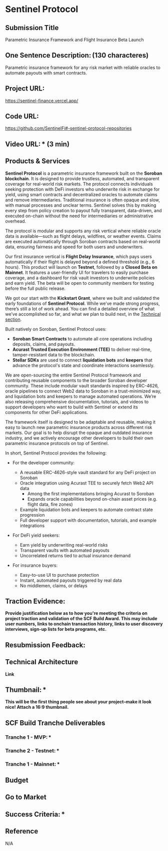 # Sentinel Protocol

## Submission Title 
Parametric Insurance Framework and Flight Insurance Beta Launch

## One Sentence Description: (130 characteres)
Parametric insurance framework for any risk market with reliable oracles to automate payouts with smart contracts.

## Project URL:
https://sentinel-finance.vercel.app/

## Code URL: 
https://github.com/SentinelFi#-sentinel-protocol-repositories

## Video URL: * (3 min)

## Products & Services

**Sentinel Protocol** is a parametric insurance framework built on the **Soroban blockchain**. It is designed to provide trustless, automated, and transparent coverage for real-world risk markets. The protocol connects individuals seeking protection with DeFi investors who underwrite risk in exchange for yield, using smart contracts and decentralized oracles to automate claims and remove intermediaries. Traditional insurance is often opaque and slow, with manual processes and unclear terms. Sentinel solves this by making every step from policy creation to payout fully transparent, data-driven, and executed on-chain without the need for intermediaries or administrative overhead.

The protocol is modular and supports any risk vertical where reliable oracle data is available—such as flight delays, wildfires, or weather events. Claims are executed automatically through Soroban contracts based on real-world data, ensuring fairness and speed for both users and underwriters.

Our first insurance vertical is **Flight Delay Insurance**, which pays users automatically if their flight is delayed beyond a defined threshold (e.g., 6 hours). This product will launch on **Testnet**, followed by a **Closed Beta on Mainnet**. It features a user-friendly UI for travelers to easily purchase coverage, and a dashboard for risk vault investors to underwrite policies and earn yield. The beta will be open to community members for testing before the full public release.

We got our start with the **Kickstart Grant**, where we built and validated the early foundations of **Sentinel Protocol**. While we’ve made strong progress, there’s still a lot of work ahead. You can find a detailed overview of what we’ve accomplished so far, and what we plan to build next, in the [Technical section](https://github.com/SentinelFi/build_35_submission/blob/main/technical.md).

Built natively on Soroban, Sentinel Protocol uses:
- **Soroban Smart Contracts** to automate all core operations including deposits, claims, and payouts.
- **Acurast Trusted Execution Environment (TEE)** to deliver real-time, tamper-resistant data to the blockchain.
- **Stellar SDKs** are used to connect **liquidation bots** and **keepers** that advance the protocol's state and coordinate interactions seamlessly.

We are open-sourcing the entire Sentinel Protocol framework and contributing reusable components to the broader Soroban developer community. These include modular vault standards inspired by ERC-4626, oracle pipelines to connect Web2 data to Soroban in a trust-minimized way, and liquidation bots and keepers to manage automated operations. We’re also releasing comprehensive documentation, tutorials, and videos to support developers who want to build with Sentinel or extend its components for other DeFi applications.

The framework itself is designed to be adaptable and reusable, making it easy to launch new parametric insurance products across different risk markets. Our goal is to help disrupt the opaque and outdated insurance industry, and we actively encourage other developers to build their own parametric insurance protocols on top of Sentinel.

In short, Sentinel Protocol provides the following: 

- For the developer community:
  - A reusable ERC-4626-style vault standard for any DeFi project on Soroban
  - Oracle integration using Acurast TEE to securely fetch Web2 API data
    - Among the first implementations bringing Acurast to Soroban
    -  Expands oracle capabilities beyond on-chain asset prices (e.g. flight data, fire zones)
  - Example liquidation bots and keepers to automate contract state progression
  - Full developer support with documentation, tutorials, and example integrations

- For DeFi yield seekers:
  - Earn yield by underwriting real-world risks
  - Transparent vaults with automated payouts
  - Uncorrelated returns tied to actual insurance demand

- For insurance buyers:
  - Easy-to-use UI to purchase protection
  - Instant, automated payouts triggered by real data
  - No middlemen, claims, or delays

## Traction Evidence: 

**Provide justification below as to how you're meeting the criteria on project traction and validation of the SCF Build Award. This may include user numbers, links to onchain transaction history, links to user discovery interviews, sign-up lists for beta programs, etc.**


## Resubmission Feedback:

## Technical Architecture
**Link** 

## Thumbnail: *

**This will be the first thing people see about your project–make it look nice! Attach a 16:9 thumbnail.**

## SCF Build Tranche Deliverables

### Tranche 1 - MVP: *
### Tranche 2 - Testnet: *
### Tranche 1 - Mainnet: *

## Budget

## Go to Market 

## Success Criteria: *

## Reference 

N/A 